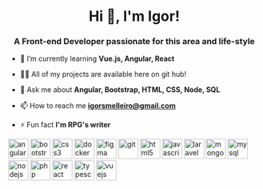 
<h1 align="center">Hi 👋, I'm Igor!</h1>
<h3 align="center">A Front-end Developer passionate for this area and life-style</h3>

- 🌱 I’m currently learning **Vue.js, Angular, React**

- 👨‍💻 All of my projects are available here on git hub!

- 💬 Ask me about **Angular, Bootstrap, HTML, CSS, Node, SQL**

- 📫 How to reach me **igorsmelleiro@gmail.com**

- ⚡ Fun fact **I'm RPG's writer**

<p align="left"><img src="https://devicons.github.io/devicon/devicon.git/icons/angularjs/angularjs-original.svg" alt="angularjs" width="40" height="40" /> 
  <img src="https://devicons.github.io/devicon/devicon.git/icons/bootstrap/bootstrap-plain.svg" alt="bootstrap" width="40" height="40"> 
  <img src="https://devicons.github.io/devicon/devicon.git/icons/css3/css3-original-wordmark.svg" alt="css3" width="40" height="40" /> 
  <img src="https://devicons.github.io/devicon/devicon.git/icons/docker/docker-original-wordmark.svg" alt="docker" width="40" height="40" />
  <img src="https://www.vectorlogo.zone/logos/figma/figma-icon.svg" alt="figma" width="40" height="40" margin-left="10px"/> 
  <img src="https://www.vectorlogo.zone/logos/git-scm/git-scm-icon.svg" alt="git" width="40" height="40" margin-left="10px"/> 
  <img src="https://devicons.github.io/devicon/devicon.git/icons/html5/html5-original-wordmark.svg" alt="html5" width="40" height="40" /> 
  <img src="https://devicons.github.io/devicon/devicon.git/icons/javascript/javascript-original.svg" alt="javascript" width="40" height="40" /> 
  <img src="https://devicons.github.io/devicon/devicon.git/icons/laravel/laravel-plain-wordmark.svg" alt="laravel" width="40" height="40" /> 
  <img src="https://devicons.github.io/devicon/devicon.git/icons/mongodb/mongodb-original-wordmark.svg" alt="mongodb" width="40" height="40" /> 
  <img src="https://devicons.github.io/devicon/devicon.git/icons/mysql/mysql-original-wordmark.svg" alt="mysql" width="40" height="40" /> 
  <img src="https://devicons.github.io/devicon/devicon.git/icons/nodejs/nodejs-original-wordmark.svg" alt="nodejs" width="40" height="40" /> 
  <img src="https://devicons.github.io/devicon/devicon.git/icons/php/php-original.svg" alt="php" width="40" height="40" margin-left="10px"/> 
  <img src="https://devicons.github.io/devicon/devicon.git/icons/react/react-original-wordmark.svg" alt="react" width="40" height="40" /> 
  <img src="https://devicons.github.io/devicon/devicon.git/icons/typescript/typescript-original.svg" alt="typescript" width="40" height="40" /> 
  <img src="https://devicons.github.io/devicon/devicon.git/icons/vuejs/vuejs-original-wordmark.svg" alt="vuejs" width="40" height="40" />
</p>
